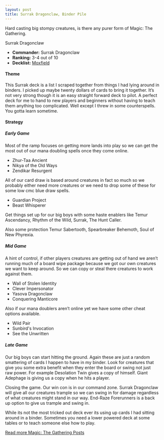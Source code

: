 ```yaml
---
layout: post
title: Surrak Dragonclaw, Binder Pile
---
```


Hard casting big stompy creatures, is there any purer form of Magic: The Gathering.

<div class="row">
  <div class="col-md-4"></div>
  <div class="col-md-4" style="max-width: 400px; width: 100%; height: auto;">
    <auto-card-image>Surrak Dragonclaw</auto-card-image>
  </div>
  <div class="col-md-4"></div>
</div>

- **Commander:** <auto-card>Surrak Dragonclaw</auto-card>
- **Ranking:** 3-4 out of 10
- **Decklist:** [Moxfield](https://www.moxfield.com/decks/G7EWKdverEaSL9yZsMn-Sw)

#### Theme
This Surrak deck is a list I scraped together from things I had lying around in binders. I picked up maybe twenty dollars of cards to bring it together. It’s not very strong though it is an easy straight forward deck to pilot. A perfect deck for me to hand to new players and beginners without having to teach them anything too complicated. Well except I threw in some counterspells. You gotta learn sometime.

#### Strategy
##### Early Game
Most of the ramp focuses on getting more lands into play so we can get the most out of our mana doubling spells once they come online.
- <auto-card>Zhur-Taa Ancient</auto-card>
- <auto-card>Nikya of the Old Ways</auto-card>
- <auto-card>Zendikar Resurgent</auto-card>

All of our card draw is based around creatures in fact so much so we probably either need more creatures or we need to drop some of these for some low cmc blue draw spells.
- <auto-card>Guardian Project</auto-card>
- <auto-card>Beast Whisperer</auto-card>

Get things set up for our big boys with some haste enablers like <auto-card>Temur Ascendancy</auto-card>, <auto-card>Rhythm of the Wild</auto-card>, <auto-card>Surrak, The Hunt Caller</auto-card>.

Also some protection  <auto-card>Temur Sabertooth</auto-card>, <auto-card>Spearbreaker Behemoth</auto-card>, <auto-card>Soul of New Phyrexia</auto-card>.

##### Mid Game
A hint of control, if other players creatures are getting out of hand we aren’t running much of a board wipe package because we got our own creatures we want to keep around. So we can copy or steal there creatures to work against them.
- <auto-card>Wall of Stolen Identity</auto-card>
- <auto-card>Clever Impersonator</auto-card>
- <auto-card>Yasova Dragonclaw</auto-card>
- <auto-card>Conquering Manticore</auto-card>

Also if our mana doublers aren’t online yet we have some other cheat options available.
- <auto-card>Wild Pair</auto-card>
- <auto-card>Sunbird's Invocation</auto-card>
- <auto-card>See the Unwritten</auto-card>

##### Late Game
Our big boys can start hitting the ground. Again these are just a random smattering of cards I happen to have in my binder. Look for creatures that give you some extra benefit when they enter the board or swing not just raw power. For example <auto-card>Desolation Twin</auto-card> gives a copy of himself. <auto-card>Giant Adephage</auto-card> is giving us a copy when he hits a player.

Closing the game. Our win con is in our command zone. <auto-card>Surrak Dragonclaw</auto-card> will give all our creatures trample so we can swing in for damage regardless of what creatures might stand in our way. <auto-card>End-Raze Forerunners</auto-card> is a back up option to give us trample and swing in.

While its not the most tricked out deck ever its using up cards I had sitting around in a binder. Sometimes you need a lower powered deck at some tables or to teach someone else how to play.

[Read more Magic: The Gathering Posts](https://tactictalisman.github.io/magic/)
